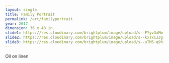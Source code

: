 ```yaml
---
layout: single
title: Family Portrait
permalink: /art/familyportrait
year: 2017
dimension: 36 x 48 in.
slide1: https://res.cloudinary.com/brightplum/image/upload/s--FYyv3xMm--/c_crop,g_center,t_1200x800/v1497221168/ashleyjan/Family_20Portrait_.jpg
slide2: https://res.cloudinary.com/brightplum/image/upload/s--kxTxCJJg--/c_crop,g_center,t_cropnorth800x600/v1497221168/ashleyjan/Family_20Portrait_.jpg
slide3: https://res.cloudinary.com/brightplum/image/upload/s--uTM5-q9h--/c_crop,g_center,t_cropsouth800x600/v1497221168/ashleyjan/Family_20Portrait_.jpg
---
```


Oil on linen
